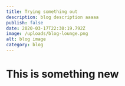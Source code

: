 ```yaml
---
title: Trying something out
description: blog description aaaaa
publish: false
date: 2020-03-17T22:30:19.792Z
image: /uploads/blog-lounge.png
alt: blog image
category: blog
---
```

# This is something new